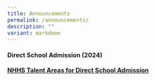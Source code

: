 ```yaml
---
title: Announcements
permalink: /announcements/
description: ""
variant: markdown
---
```

<h4>Direct School Admission (2024)</h4>
<strong><a href="/announcements/talent-areas-for-dsa/" rel="noopener noreferrer nofollow" target="_self">NHHS Talent Areas for Direct School Admission</a></strong>

